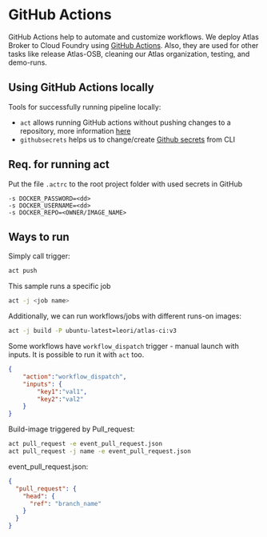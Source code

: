 # GitHub Actions
GitHub Actions help to automate and customize workflows. We deploy Atlas Broker to Cloud Foundry using [GitHub Actions](https://docs.github.com/en/actions). Also, they are used for other tasks like release Atlas-OSB, cleaning our Atlas organization, testing, and demo-runs.

## Using GitHub Actions locally
Tools for successfully running pipeline locally:
- `act` allows running GitHub actions without pushing changes to a repository, more information [here](https://github.com/nektos/act)
- `githubsecrets` helps us to change/create [Github secrets](https://github.com/unfor19/githubsecrets) from CLI

## Req. for running act
Put the file `.actrc` to the root project folder with used secrets in GitHub

```
-s DOCKER_PASSWORD=<dd>
-s DOCKER_USERNAME=<dd>
-s DOCKER_REPO=<OWNER/IMAGE_NAME>
```

## Ways to run

Simply call trigger:

```bash
act push
```

This sample runs a specific job

```bash
act -j <job name>
```

Additionally, we can run workflows/jobs with different runs-on images:

```bash
act -j build -P ubuntu-latest=leori/atlas-ci:v3
```

Some workflows have `workflow_dispatch` trigger - manual launch with inputs. It is possible to run it with `act` too.

```json
{
	"action":"workflow_dispatch",
	"inputs": {
		"key1":"val1",
		"key2":"val2"
	}
}
```

Build-image triggered by Pull_request:

```bash
act pull_request -e event_pull_request.json
act pull_request -j name -e event_pull_request.json
```

event_pull_request.json:

```json
{
  "pull_request": {
    "head": {
      "ref": "branch_name"
    }
  }
}
```
